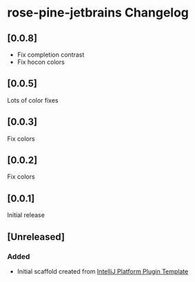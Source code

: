<!-- Keep a Changelog guide -> https://keepachangelog.com -->

# rose-pine-jetbrains Changelog

## [0.0.8]
- Fix completion contrast
- Fix hocon colors

## [0.0.5]
Lots of color fixes

## [0.0.3]
Fix colors

## [0.0.2]
Fix colors

## [0.0.1]
Initial release

## [Unreleased]
### Added
- Initial scaffold created from [IntelliJ Platform Plugin Template](https://github.com/JetBrains/intellij-platform-plugin-template)
